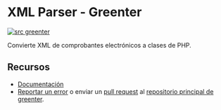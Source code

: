 # XML Parser - Greenter

[![src greenter](https://greenter.dev/img/greenter_badge.svg)](https://github.com/thegreenter/greenter)

Convierte XML de comprobantes electrónicos a clases de PHP.

## Recursos
- [Documentación](https://greenter.dev/)
- [Reportar un error](https://github.com/thegreenter/greenter/issues) o enviar un [pull request](https://github.com/thegreenter/greenter/pulls) al [repositorio principal de greenter](https://github.com/thegreenter/greenter).

